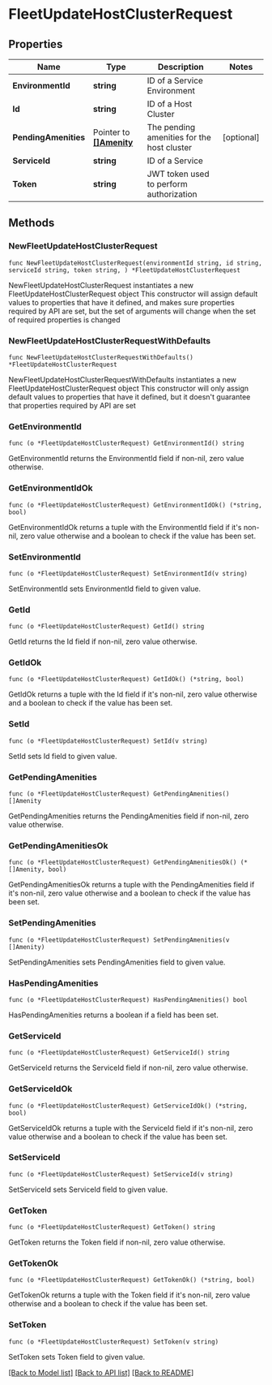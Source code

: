 # FleetUpdateHostClusterRequest

## Properties

Name | Type | Description | Notes
------------ | ------------- | ------------- | -------------
**EnvironmentId** | **string** | ID of a Service Environment | 
**Id** | **string** | ID of a Host Cluster | 
**PendingAmenities** | Pointer to [**[]Amenity**](Amenity.md) | The pending amenities for the host cluster | [optional] 
**ServiceId** | **string** | ID of a Service | 
**Token** | **string** | JWT token used to perform authorization | 

## Methods

### NewFleetUpdateHostClusterRequest

`func NewFleetUpdateHostClusterRequest(environmentId string, id string, serviceId string, token string, ) *FleetUpdateHostClusterRequest`

NewFleetUpdateHostClusterRequest instantiates a new FleetUpdateHostClusterRequest object
This constructor will assign default values to properties that have it defined,
and makes sure properties required by API are set, but the set of arguments
will change when the set of required properties is changed

### NewFleetUpdateHostClusterRequestWithDefaults

`func NewFleetUpdateHostClusterRequestWithDefaults() *FleetUpdateHostClusterRequest`

NewFleetUpdateHostClusterRequestWithDefaults instantiates a new FleetUpdateHostClusterRequest object
This constructor will only assign default values to properties that have it defined,
but it doesn't guarantee that properties required by API are set

### GetEnvironmentId

`func (o *FleetUpdateHostClusterRequest) GetEnvironmentId() string`

GetEnvironmentId returns the EnvironmentId field if non-nil, zero value otherwise.

### GetEnvironmentIdOk

`func (o *FleetUpdateHostClusterRequest) GetEnvironmentIdOk() (*string, bool)`

GetEnvironmentIdOk returns a tuple with the EnvironmentId field if it's non-nil, zero value otherwise
and a boolean to check if the value has been set.

### SetEnvironmentId

`func (o *FleetUpdateHostClusterRequest) SetEnvironmentId(v string)`

SetEnvironmentId sets EnvironmentId field to given value.


### GetId

`func (o *FleetUpdateHostClusterRequest) GetId() string`

GetId returns the Id field if non-nil, zero value otherwise.

### GetIdOk

`func (o *FleetUpdateHostClusterRequest) GetIdOk() (*string, bool)`

GetIdOk returns a tuple with the Id field if it's non-nil, zero value otherwise
and a boolean to check if the value has been set.

### SetId

`func (o *FleetUpdateHostClusterRequest) SetId(v string)`

SetId sets Id field to given value.


### GetPendingAmenities

`func (o *FleetUpdateHostClusterRequest) GetPendingAmenities() []Amenity`

GetPendingAmenities returns the PendingAmenities field if non-nil, zero value otherwise.

### GetPendingAmenitiesOk

`func (o *FleetUpdateHostClusterRequest) GetPendingAmenitiesOk() (*[]Amenity, bool)`

GetPendingAmenitiesOk returns a tuple with the PendingAmenities field if it's non-nil, zero value otherwise
and a boolean to check if the value has been set.

### SetPendingAmenities

`func (o *FleetUpdateHostClusterRequest) SetPendingAmenities(v []Amenity)`

SetPendingAmenities sets PendingAmenities field to given value.

### HasPendingAmenities

`func (o *FleetUpdateHostClusterRequest) HasPendingAmenities() bool`

HasPendingAmenities returns a boolean if a field has been set.

### GetServiceId

`func (o *FleetUpdateHostClusterRequest) GetServiceId() string`

GetServiceId returns the ServiceId field if non-nil, zero value otherwise.

### GetServiceIdOk

`func (o *FleetUpdateHostClusterRequest) GetServiceIdOk() (*string, bool)`

GetServiceIdOk returns a tuple with the ServiceId field if it's non-nil, zero value otherwise
and a boolean to check if the value has been set.

### SetServiceId

`func (o *FleetUpdateHostClusterRequest) SetServiceId(v string)`

SetServiceId sets ServiceId field to given value.


### GetToken

`func (o *FleetUpdateHostClusterRequest) GetToken() string`

GetToken returns the Token field if non-nil, zero value otherwise.

### GetTokenOk

`func (o *FleetUpdateHostClusterRequest) GetTokenOk() (*string, bool)`

GetTokenOk returns a tuple with the Token field if it's non-nil, zero value otherwise
and a boolean to check if the value has been set.

### SetToken

`func (o *FleetUpdateHostClusterRequest) SetToken(v string)`

SetToken sets Token field to given value.



[[Back to Model list]](../README.md#documentation-for-models) [[Back to API list]](../README.md#documentation-for-api-endpoints) [[Back to README]](../README.md)


